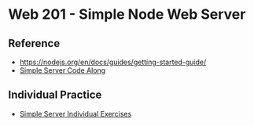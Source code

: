 # Web 201 - Simple Node Web Server

## Reference
- https://nodejs.org/en/docs/guides/getting-started-guide/
- [Simple Server Code Along](SimpleServerCodeAlong.md)

## Individual Practice
- [Simple Server Individual Exercises](SimpleServerIndividualExercises.md)